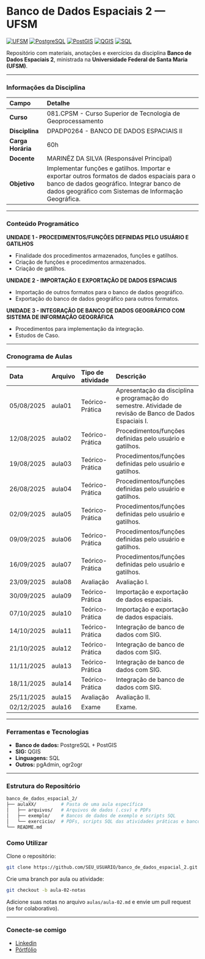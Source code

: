 # Banco de Dados Espaciais 2 — UFSM

[![UFSM](https://img.shields.io/badge/UFSM-Universidade%20Federal%20de%20Santa%20Maria-blue)](https://www.ufsm.br)
[![PostgreSQL](https://img.shields.io/badge/PostgreSQL-14+-336791?logo=postgresql&logoColor=white)](https://www.postgresql.org/)
[![PostGIS](https://img.shields.io/badge/PostGIS-3.3+-A6CE39?logo=postgis&logoColor=white)](https://postgis.net/)
[![QGIS](https://img.shields.io/badge/QGIS-3.30+-93b023?logo=qgis&logoColor=white)](https://qgis.org/)
[![SQL](https://img.shields.io/badge/SQL-Structured%20Query%20Language-lightgrey)](https://en.wikipedia.org/wiki/SQL)

Repositório com materiais, anotações e exercícios da disciplina **Banco de Dados Espaciais 2**, ministrada na **Universidade Federal de Santa Maria (UFSM)**.

---

### Informações da Disciplina

| Campo | Detalhe |
| :--- | :--- |
| **Curso** | 081.CPSM - Curso Superior de Tecnologia de Geoprocessamento |
| **Disciplina** | DPADP0264 - BANCO DE DADOS ESPACIAIS II |
| **Carga Horária** | 60h |
| **Docente** | MARINÊZ DA SILVA (Responsável Principal) |
| **Objetivo** | Implementar funções e gatilhos. Importar e exportar outros formatos de dados espaciais para o banco de dados geográfico. Integrar banco de dados geográfico com Sistemas de Informação Geográfica. |

---

### Conteúdo Programático

**UNIDADE 1 - PROCEDIMENTOS/FUNÇÕES DEFINIDAS PELO USUÁRIO E GATILHOS**
* Finalidade dos procedimentos armazenados, funções e gatilhos.
* Criação de funções e procedimentos armazenados.
* Criação de gatilhos.

**UNIDADE 2 - IMPORTAÇÃO E EXPORTAÇÃO DE DADOS ESPACIAIS**
* Importação de outros formatos para o banco de dados geográfico.
* Exportação do banco de dados geográfico para outros formatos.

**UNIDADE 3 - INTEGRAÇÃO DE BANCO DE DADOS GEOGRÁFICO COM SISTEMA DE INFORMAÇÃO GEOGRÁFICA**
* Procedimentos para implementação da integração.
* Estudos de Caso.

---

### Cronograma de Aulas

| Data | Arquivo | Tipo de atividade | Descrição |
| :--- | :--- | :--- | :--- |
| 05/08/2025 | aula01 | Teórico-Prática | Apresentação da disciplina e programação do semestre. Atividade de revisão de Banco de Dados Espaciais I. |
| 12/08/2025 | aula02 | Teórico-Prática | Procedimentos/funções definidas pelo usuário e gatilhos. |
| 19/08/2025 | aula03 | Teórico-Prática | Procedimentos/funções definidas pelo usuário e gatilhos. |
| 26/08/2025 | aula04 | Teórico-Prática | Procedimentos/funções definidas pelo usuário e gatilhos. |
| 02/09/2025 | aula05 | Teórico-Prática | Procedimentos/funções definidas pelo usuário e gatilhos. |
| 09/09/2025 | aula06 | Teórico-Prática | Procedimentos/funções definidas pelo usuário e gatilhos. |
| 16/09/2025 | aula07 | Teórico-Prática | Procedimentos/funções definidas pelo usuário e gatilhos. |
| 23/09/2025 | aula08 | Avaliação | Avaliação I. |
| 30/09/2025 | aula09 | Teórico-Prática | Importação e exportação de dados espaciais. |
| 07/10/2025 | aula10 | Teórico-Prática | Importação e exportação de dados espaciais. |
| 14/10/2025 | aula11 | Teórico-Prática | Integração de banco de dados com SIG. |
| 21/10/2025 | aula12 | Teórico-Prática | Integração de banco de dados com SIG. |
| 11/11/2025 | aula13 | Teórico-Prática | Integração de banco de dados com SIG. |
| 18/11/2025 | aula14 | Teórico-Prática | Integração de banco de dados com SIG. |
| 25/11/2025 | aula15 | Avaliação | Avaliação II. |
| 02/12/2025 | aula16 | Exame | Exame. |

---

### Ferramentas e Tecnologias
* **Banco de dados:** PostgreSQL + PostGIS
* **SIG:** QGIS
* **Linguagens:** SQL
* **Outros:** pgAdmin, ogr2ogr

---

### Estrutura do Repositório
```bash
banco_de_dados_espacial_2/
├── aulaXX/         # Pasta de uma aula específica
│   ├── arquivos/   # Arquivos de dados (.csv) e PDFs
│   ├── exemplo/    # Bancos de dados de exemplo e scripts SQL
│   └── exercicio/  # PDFs, scripts SQL das atividades práticas e banco de dados
└── README.md
```

### Como Utilizar

Clone o repositório:
```bash
git clone https://github.com/SEU_USUARIO/banco_de_dados_espacial_2.git
```
Crie uma branch por aula ou atividade:
```bash
git checkout -b aula-02-notas
```

Adicione suas notas no arquivo `aulas/aula-02.md` e envie um pull request (se for colaborativo).

---

### Conecte-se comigo
* [Linkedin](https://www.linkedin.com/in/beatriz-woos-buffon-102ab5191/)
* [Pórtfólio](https://beatrizbuffon21.github.io/)

